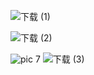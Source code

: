 ![下载 (1)](https://user-images.githubusercontent.com/81423727/170495656-0480337f-96a7-4c60-87d3-95c1e8061580.png)

![下载 (2)](https://user-images.githubusercontent.com/81423727/170505981-a5b8561c-28bc-4f1a-ae3b-71e42aacf59b.png)

![pic](https://user-images.githubusercontent.com/81423727/170515869-bd565351-ffdc-4757-8f4d-1d9c317f1413.jpg)
7
![下载 (3)](https://user-images.githubusercontent.com/81423727/170520973-02ce5902-0d0c-4420-ab4d-0590a62b0aa7.png)
